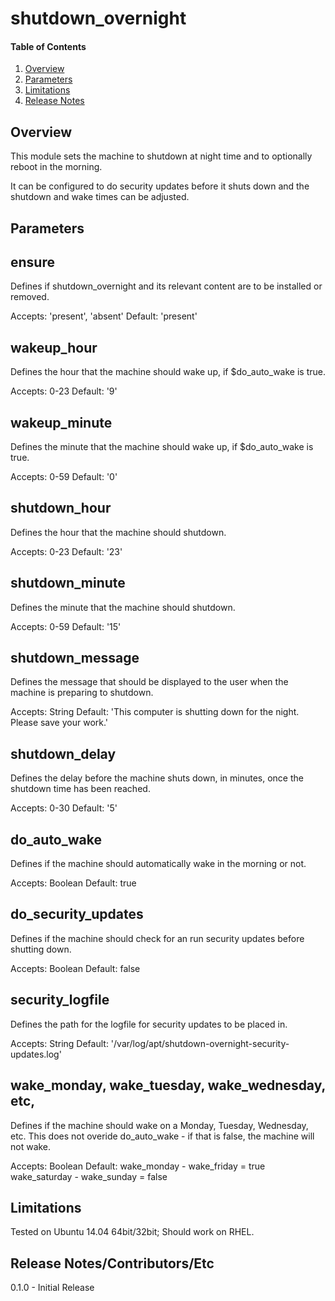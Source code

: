 # shutdown_overnight

#### Table of Contents

1. [Overview](#overview)
2. [Parameters](#parameters)
3. [Limitations](#limitations)
4. [Release Notes](#release-notes)

## Overview

This module sets the machine to shutdown at night time and to optionally reboot in the morning.

It can be configured to do security updates before it shuts down and the shutdown and wake times can 
be adjusted.

## Parameters

ensure
------

Defines if shutdown_overnight and its relevant content are to be installed or removed.

Accepts: 'present', 'absent'
Default: 'present'

wakeup_hour
-----------

Defines the hour that the machine should wake up, if $do_auto_wake is
true.

Accepts: 0-23
Default: '9'

wakeup_minute
-------------

Defines the minute that the machine should wake up, if $do_auto_wake is
true.

Accepts: 0-59
Default: '0'

shutdown_hour
-------------

Defines the hour that the machine should shutdown.

Accepts: 0-23
Default: '23'

shutdown_minute
---------------

Defines the minute that the machine should shutdown.

Accepts: 0-59
Default: '15'

shutdown_message
----------------

Defines the message that should be displayed to the user when the machine
is preparing to shutdown.

Accepts: String
Default: 'This computer is shutting down for the night.  Please save
your work.'

shutdown_delay
--------------

Defines the delay before the machine shuts down, in minutes, once the
shutdown time has been reached.

Accepts: 0-30
Default: '5'

do_auto_wake
------------

Defines if the machine should automatically wake in the morning or not.

Accepts: Boolean
Default: true

do_security_updates
-------------------

Defines if the machine should check for an run security updates before
shutting down.

Accepts: Boolean
Default: false

security_logfile
----------------

Defines the path for the logfile for security updates to be placed in.

Accepts: String
Default: '/var/log/apt/shutdown-overnight-security-updates.log'

wake_monday, wake_tuesday, wake_wednesday, etc, 
-----------

Defines if the machine should wake on a Monday, Tuesday, Wednesday, etc.
This does not overide do_auto_wake - if that is false, the machine will
not wake.

Accepts: Boolean
Default: 
wake_monday   - wake_friday = true
wake_saturday - wake_sunday = false

## Limitations

Tested on Ubuntu 14.04 64bit/32bit;
Should work on RHEL.

## Release Notes/Contributors/Etc 

0.1.0 - Initial Release 
